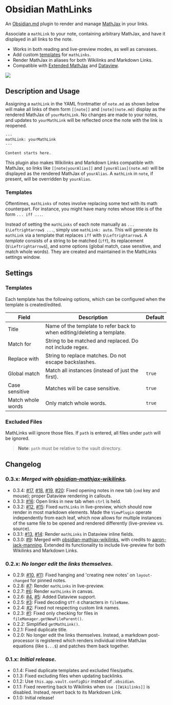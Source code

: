 # Obsidian MathLinks

An [Obsidian.md](https://obsidian.md) plugin to render and manage [MathJax](https://www.mathjax.org/) in your links.

Associate a `mathLink` to your note, containing arbitrary MathJax, and have it displayed in all links to the note.
* Works in both reading and live-preview modes, as well as canvases.
* Add custom [templates](https://github.com/zhaoshenzhai/obsidian-mathlinks/tree/master#templates) for `mathLinks`.
* Render MathJax in aliases for both Wikilinks and Markdown Links.
* Compatible with [Extended MathJax](https://github.com/xldenis/obsidian-latex) and [Dataview](https://github.com/blacksmithgu/obsidian-dataview).

![](https://raw.githubusercontent.com/zhaoshenzhai/obsidian-mathlinks/master/.github/sample.png)

## Description and Usage

Assigning a `mathLink` in the YAML frontmatter of `note.md` as shown below will make all links of them form `[[note]]` and `[note](note.md)` display as the rendered MathJax of `yourMathLink`. No changes are made to your notes, and updates to `yourMathLink` will be reflected once the note with the link is reopened.

```
---
mathLink: yourMathLink
---

Content starts here.
```

This plugin also makes Wikilinks and Markdown Links compatible with MathJax, so links like `[[note|yourAlias]]` and `[yourAlias](note.md)` will be displayed as the rendered MathJax of `yourAlias`. A `mathLink` in `note`, if present, will be overridden by `yourAlias`.

### Templates
Oftentimes, `mathLinks` of notes involve replacing some text with its math counterpart. For instance, you might have many notes whose title is of the form `... iff ...`.

Instead of setting the `mathLinks` of each note manually as `... $\Leftrightarrow$ ...`, simply use `mathLink: auto`. This will generate its `mathLink` via a template that replaces `iff` with `$\Leftrightarrow$`. A _template_ consists of a string to be matched (`iff`), its replacement (`$\Leftrightarrow$`), and some options (global match, case sensitive, and match whole words). They are created and maintained in the MathLinks settings window.

## Settings
### Templates
Each template has the following options, which can be configured when the template is created/edited.

| Field | Description | Default |
| ----- | ----------- | ------- |
| Title | Name of the template to refer back to when editing/deleting a template. |  |
| Match for | String to be matched and replaced. Do not include regex. |  |
| Replace with | String to replace matches. Do not escape backslashes. |  |
| Global match | Match all instances (instead of just the first). | `true` |
| Case sensitive | Matches will be case sensitive. | `true` |
| Match whole words | Only match whole words. | `true` |

### Excluded Files
MathLinks will ignore those files. If `path` is entered, all files under `path` will be ignored.
> **Note**:
> `path` must be relative to the vault directory.

## Changelog
### 0.3.x: _Merged with [obsidian-mathjax-wikilinks](https://github.com/aaron-jack-manning/obsidian-mathjax-wikilinks)._
* 0.3.4: [#17](https://github.com/zhaoshenzhai/obsidian-mathlinks/issues/17), [#18](https://github.com/zhaoshenzhai/obsidian-mathlinks/pull/18), [#19](https://github.com/zhaoshenzhai/obsidian-mathlinks/pull/19), [#20](https://github.com/zhaoshenzhai/obsidian-mathlinks/issues/20): Fixed opening notes in new tab (`cmd` key and mouse); proper Dataview rendering in callouts.
* 0.3.3: [#16](https://github.com/zhaoshenzhai/obsidian-mathlinks/issues/16): Open links in new tab when `ctrl` is held.
* 0.3.2: [#12](https://github.com/zhaoshenzhai/obsidian-mathlinks/issues/12), [#15](https://github.com/zhaoshenzhai/obsidian-mathlinks/pull/15): Fixed `mathLinks` in live-preview, which should now render in most markdown elements. Made the `ViewPlugin` operate independently from each leaf, which now allows for multiple instances of the same file to be opened and rendered differently (live-preview vs. source).
* 0.3.1: [#13](https://github.com/zhaoshenzhai/obsidian-mathlinks/issues/13), [#14](https://github.com/zhaoshenzhai/obsidian-mathlinks/pull/14): Render `mathLinks` in Dataview inline fields.
* 0.3.0: [#9](https://github.com/zhaoshenzhai/obsidian-mathlinks/pull/9): Merged with [obsidian-mathjax-wikilinks](https://github.com/aaron-jack-manning/obsidian-mathjax-wikilinks), with credits to [aaron-jack-manning](https://github.com/aaron-jack-manning). Extended its functionality to include live-preview for both Wikilinks and Markdown Links.
### 0.2.x: _No longer edit the links themselves._
* 0.2.9: [#10](https://github.com/zhaoshenzhai/obsidian-mathlinks/issues/10), [#11](https://github.com/zhaoshenzhai/obsidian-mathlinks/pull/11): Fixed hanging and 'creating new notes' on `layout-changed` for pinned notes.
* 0.2.8: [#7](https://github.com/zhaoshenzhai/obsidian-mathlinks/issues/7): Render `mathLinks` in live-preview.
* 0.2.7: [#6](https://github.com/zhaoshenzhai/obsidian-mathlinks/issues/6): Render `mathLinks` in canvas.
* 0.2.6: [#4](https://github.com/zhaoshenzhai/obsidian-mathlinks/issues/4), [#5](https://github.com/zhaoshenzhai/obsidian-mathlinks/pull/5): Added Dataview support.
* 0.2.5: [#3](https://github.com/zhaoshenzhai/obsidian-mathlinks/issues/3): Fixed decoding `UTf-8` characters in `fileName`.
* 0.2.4: [#2](https://github.com/zhaoshenzhai/obsidian-mathlinks/issues/2): Fixed not respecting custom link names.
* 0.2.3: [#1](https://github.com/zhaoshenzhai/obsidian-mathlinks/issues/1): Fixed only checking for files in `fileManager.getNewFileParent()`.
* 0.2.2: Simplified `getMathLink()`.
* 0.2.1: Fixed duplicate title.
* 0.2.0: No longer edit the links themselves. Instead, a markdown post-processor is registered which renders individual inline MathJax equations (like `$...$`) and patches them back together.
### 0.1.x: _Initial release._
* 0.1.4: Fixed duplicate templates and excluded files/paths.
* 0.1.3: Fixed excluding files when updating backlinks.
* 0.1.2: Use `this.app.vault.configDir` instead of `.obsidian`.
* 0.1.1: Fixed reverting back to Wikilinks when `Use [[Wikilinks]]` is disabled. Instead, revert back to its Markdown Link.
* 0.1.0: Initial release!
